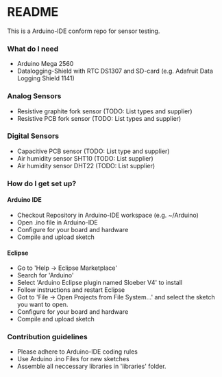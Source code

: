 # README #

This is a Arduino-IDE conform repo for sensor testing.

### What do I need ###

* Arduino Mega 2560
* Datalogging-Shield with RTC DS1307 and SD-card (e.g. Adafruit Data Logging Shield 1141)

### Analog Sensors ###

* Resistive graphite fork sensor (TODO: List types and supplier)
* Resistive PCB fork sensor (TODO: List types and supplier)

### Digital Sensors ###

* Capacitive PCB sensor (TODO: List type and supplier)
* Air humidity sensor SHT10 (TODO: List supplier)
* Air humidity sensor DHT22 (TODO: List supplier)

### How do I get set up? ###

#### Arduino IDE ####

* Checkout Repository in Arduino-IDE workspace (e.g. ~/Arduino)
* Open .ino file in Arduino-IDE
* Configure for your board and hardware
* Compile and upload sketch

#### Eclipse ####

* Go to 'Help -> Eclipse Marketplace'
* Search for 'Arduino'
* Select 'Arduino Eclipse plugin named Sloeber V4' to install
* Follow instructions and restart Eclipse
* Got to 'File -> Open Projects from File System...' and select the sketch you want to open.
* Configure for your board and hardware
* Compile and upload sketch

### Contribution guidelines ###

* Please adhere to Arduino-IDE coding rules
* Use Arduino .ino Files for new sketches
* Assemble all neccessary libraries in 'libraries' folder.
